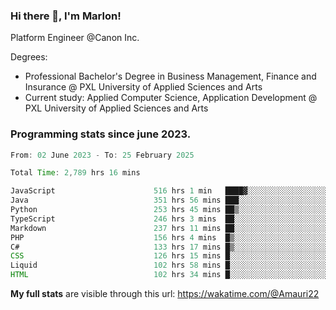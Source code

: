 
### Hi there 👋, I'm Marlon!

Platform Engineer @Canon Inc.

Degrees: 
- Professional Bachelor's Degree in Business Management, Finance and Insurance @ PXL University of Applied Sciences and Arts
- Current study: Applied Computer Science, Application Development @ PXL University of Applied Sciences and Arts

### Programming stats since june 2023.
<!--START_SECTION:waka-->

```java
From: 02 June 2023 - To: 25 February 2025

Total Time: 2,789 hrs 16 mins

JavaScript                      516 hrs 1 min   ████▓░░░░░░░░░░░░░░░░░░░░   18.08 %
Java                            351 hrs 56 mins ███░░░░░░░░░░░░░░░░░░░░░░   12.33 %
Python                          253 hrs 45 mins ██▒░░░░░░░░░░░░░░░░░░░░░░   08.89 %
TypeScript                      246 hrs 3 mins  ██░░░░░░░░░░░░░░░░░░░░░░░   08.62 %
Markdown                        237 hrs 11 mins ██░░░░░░░░░░░░░░░░░░░░░░░   08.31 %
PHP                             156 hrs 4 mins  █▒░░░░░░░░░░░░░░░░░░░░░░░   05.47 %
C#                              133 hrs 17 mins █▒░░░░░░░░░░░░░░░░░░░░░░░   04.67 %
CSS                             126 hrs 15 mins █░░░░░░░░░░░░░░░░░░░░░░░░   04.42 %
Liquid                          102 hrs 58 mins █░░░░░░░░░░░░░░░░░░░░░░░░   03.61 %
HTML                            102 hrs 34 mins █░░░░░░░░░░░░░░░░░░░░░░░░   03.59 %
```

<!--END_SECTION:waka-->
**My full stats** are visible through this url: https://wakatime.com/@Amauri22
